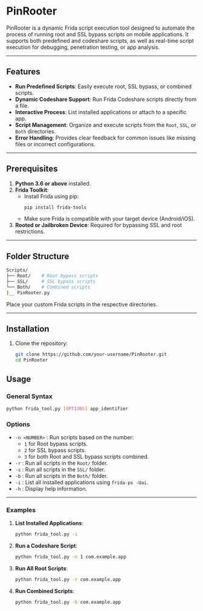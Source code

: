# PinRooter

PinRooter is a dynamic Frida script execution tool designed to automate the process of running root and SSL bypass scripts on mobile applications. It supports both predefined and codeshare scripts, as well as real-time script execution for debugging, penetration testing, or app analysis.

---

## Features

- **Run Predefined Scripts**: Easily execute root, SSL bypass, or combined scripts.
- **Dynamic Codeshare Support**: Run Frida Codeshare scripts directly from a file.
- **Interactive Process**: List installed applications or attach to a specific app.
- **Script Management**: Organize and execute scripts from the `Root`, `SSL`, or `Both` directories.
- **Error Handling**: Provides clear feedback for common issues like missing files or incorrect configurations.

---

## Prerequisites

1. **Python 3.6 or above** installed.
2. **Frida Toolkit**:
   - Install Frida using pip:
     ```bash
     pip install frida-tools
     ```
   - Make sure Frida is compatible with your target device (Android/iOS).
3. **Rooted or Jailbroken Device**: Required for bypassing SSL and root restrictions.

---

## Folder Structure

   ```bash
Scripts/
├── Root/    # Root bypass scripts
├── SSL/     # SSL bypass scripts
└── Both/    # Combined scripts
|__ PinRooter.py
   ```

Place your custom Frida scripts in the respective directories.

---

## Installation

1. Clone the repository:
   ```bash
   git clone https://github.com/your-username/PinRooter.git
   cd PinRooter
   ```


## Usage

### General Syntax

```bash
python frida_tool.py [OPTIONS] app_identifier
```

### Options

- `-n <NUMBER>` : Run scripts based on the number:
  - `1` for Root bypass scripts.
  - `2` for SSL bypass scripts.
  - `3` for both Root and SSL bypass scripts combined.
- `-r` : Run all scripts in the `Root/` folder.
- `-s` : Run all scripts in the `SSL/` folder.
- `-b` : Run all scripts in the `Both/` folder.
- `-i` : List all installed applications using `frida-ps -Uai`.
- `-h` : Display help information.

---

### Examples

1. **List Installed Applications**:
   ```bash
   python frida_tool.py -i
   ```

2. **Run a Codeshare Script**:
   ```bash
   python frida_tool.py -n 1 com.example.app
   ```

3. **Run All Root Scripts**:
   ```bash
   python frida_tool.py -r com.example.app
   ```

4. **Run Combined Scripts**:
   ```bash
   python frida_tool.py -b com.example.app
   ```




